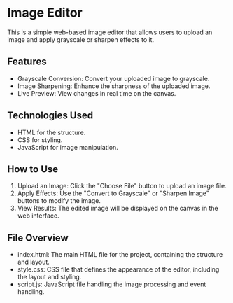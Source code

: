 # Image Editor

This is a simple web-based image editor that allows users to upload an image and apply grayscale or sharpen effects to it.

## Features

- Grayscale Conversion: Convert your uploaded image to grayscale.
- Image Sharpening: Enhance the sharpness of the uploaded image.
- Live Preview: View changes in real time on the canvas.

## Technologies Used

- HTML for the structure.
- CSS for styling.
- JavaScript for image manipulation.

## How to Use

1. Upload an Image: Click the "Choose File" button to upload an image file.
2. Apply Effects: Use the "Convert to Grayscale" or "Sharpen Image" buttons to modify the image.
3. View Results: The edited image will be displayed on the canvas in the web interface.

## File Overview

- index.html: The main HTML file for the project, containing the structure and layout.
- style.css: CSS file that defines the appearance of the editor, including the layout and styling.
- script.js: JavaScript file handling the image processing and event handling.